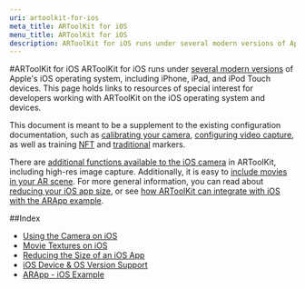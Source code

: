 ```yaml
---
uri: artoolkit-for-ios
meta_title: ARToolKit for iOS
menu_title: ARToolKit for iOS
description: ARToolKit for iOS runs under several modern versions of Apple's iOS operating system, including iPhone, iPad, and iPod Touch devices.
---
```


#ARToolKit for iOS
ARToolKit for iOS runs under [several modern versions][ios_system_support] of Apple's iOS operating system, including iPhone, iPad, and iPod Touch devices. This page holds links to resources of special interest for developers working with ARToolKit on the iOS operating system and devices.

This document is meant to be a supplement to the existing configuration documentation, such as [calibrating your camera][config_camera_calibration], [configuring video capture][config_video_capture], as well as training [NFT][marker_nft_training] and [traditional][marker_training] markers.

There are [additional functions available to the iOS camera][ios_camera] in ARToolKit, including high-res image capture. Additionally, it is easy to [include movies in your AR scene][ios_movie_textures]. For more general information, you can read about [reducing your iOS app size][ios_reducing_size], or see [how ARToolKit can integrate with iOS with the ARApp example][example_arapp].

##Index

-   [Using the Camera on iOS][ios_camera]
-   [Movie Textures on iOS][ios_movie_textures]
-   [Reducing the Size of an iOS App][ios_reducing_size]
-   [iOS Device & OS Version Support][ios_system_support]
-   [ARApp - iOS Example][example_arapp]

[config_camera_calibration]: ../2_Configuration/config_camera_calibration.md
[config_video_capture]: ../2_Configuration/config_video_capture.md
[marker_nft_training]: ../3_Marker_Training/marker_nft_training.md
[marker_training]: ../3_Marker_Training/marker_training.md

[ios_camera]: ../5_iOS/ios_camera.md
[ios_movie_textures]: ../5_iOS/ios_movie_textures.md
[ios_reducing_size]: ../5_iOS/ios_reducing_size.md
[ios_system_support]: ../5_iOS/ios_system_support.md
[example_arapp]: ../7_Examples/example_arapp.md
